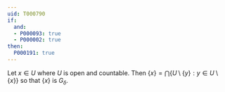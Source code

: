 ```yaml
---
uid: T000790
if:
  and:
  - P000093: true
  - P000002: true
then:
  P000191: true
---
```


Let $x\in U$ where $U$ is open and countable. Then $\{x\} = \bigcap\{U\setminus \{y\} : y\in U\setminus\{x\}\}$ so that $\{x\}$ is $G_\delta$.
